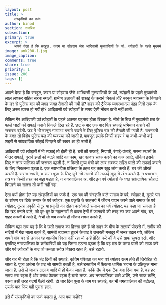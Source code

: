 ```yaml
---
layout: post
title: >
    संस्कृतियों का फर्क
author: binod
section: नजरिया
subsection:
primary: true
excerpt: >
    आपने देखा है कि सरहुल, करम या सोहराय जैसे आदिवासी मूलवासियों के पर्व, त्योहारों के पहले मुख्यमंत्री लाल लश्कर सहित सरना स्थलों, ग्रामीण इलाकों की सफाई के कराने निकले हों? कानून व्यवस्था के बिगड़ने के डर से पुलिस बल की जगह जगह तैनाती की गयी हो? ...
image: ank200-1.jpg
image_caption: 
comments: true
share: true
priority: 1
issue: 200
tags: []
---
```


आपने देखा है कि सरहुल, करम या सोहराय जैसे आदिवासी मूलवासियों के पर्व, त्योहारों के पहले मुख्यमंत्री लाल लश्कर सहित सरना स्थलों, ग्रामीण इलाकों की सफाई के कराने निकले हों? कानून व्यवस्था के बिगड़ने के डर से पुलिस बल की जगह जगह तैनाती की गयी हो? शहर की ट्रैफिक व्यवस्था दस पंद्रह दिनों तक के लिए अस्त व्यस्त हो गयी हो? आदिवासी पर्व त्योहारों के समय ऐसी नौबत कभी नहीं आती.

लेकिन गैर आदिवासी पर्व त्योहारों के पहले अक्सर यह सब होता दिखता है. नीचे के चित्र में मुख्यमंत्री छठ के पहले घाटों की सफाई कराने निकले दिख रहे हैं. छट के बाद एक बार फिर सफाई अभियान कराने की जरूरत पड़ेगी. छठ में भी कानून व्यवस्था बनाये रखने के लिए पुलिस बल की तैनाती की जाती है. रामनवमी के वक्त तो विशेष पुलिस बल की व्यवस्था की जाती है. बावजूद इसके किसी शहर में या कभी-कभी कई शहरों से सांप्रदायिक सौहार्द बिगड़ने की खबर आ ही जाती है.

आदिवासी पर्व त्योहारों में भी सफाई तो होती ही है. घरों की सफाई, निपायी, रंगाई-पोताई, सरना स्थलों के भीतर सफाई, पुराने झंडों को बदले आदि का काम, खर पतवार साफ करने का काम आदि, लेकिन इसके लिए न नगर पालिका की जरूरत पड़ती है, न किसी मुख्य मंत्री को लाव लश्कर सहित घाटों की सफाई कराने के लिए निकलना पड़ता है. एक स्वाभाविक प्रक्रिया के तहत यह काम खुद लोग करते हैं. घर की औरतें करती हैं. सरना स्थलों, या करम पूजा के लिए चुने गये स्थानों की सफाई खुद से लोग करते हैं. न प्रशासन तंत्र पर किसी तरह का बोझ पड़ता है, न नगरपालिका पर. और इन पर्व त्योहारों के वक्त सांप्रदायिक सौहार्द बिगड़ने का खतरा तो कभी नहीं रहा.

ऐसा क्यों होता है? यह संस्कृतियों का फर्क है. एक श्रम की संस्कृति वाले समाज के पर्व, त्योहार हैं, दूसरे श्रम के शोषण पर टिके समाज के पर्व त्योहार. एक प्रकृति के साहचर्य में जीवन यापन करने वाले समाज के पर्व त्योहार, दूसरा प्रकृति से दूर या प्रकृति का दोहन करने वाले समाज का पर्व त्योहार. यह कहा जा सकता है कि  छठ मनाने वाले, जो दूर-दूर के महानगरों से वापस ट्रेनों में जानवरों की तरह लद कर अपने गांव, घर, शहर कस्बों में आते हैं, वे भी तो श्रम करके ही जीवन यापन करते हैं.

लेकिन बड़ा सच यह है कि वे उसी समाज का हिस्सा होते हैं जो शहर के बीच के तालाबों पोखरो में, समीप की नदियों में गंदा नाला बहाते हैं, सामंती व्यवस्था टूटने के बाद वे उजरती मजदूर में जरूर बदल गये, लेकिन अपने गांव घर से उनका वह आत्मीय रिश्ता नहीं रहा जो उन्हें प्रेरित करे की वे उसे साफ सुथरा रखे. और इसलिए नगरपालिका के कर्मचारियों को यह जिम्मा उठाना पड़ता है कि वह छठ के समय घाटों को साफ करे और पर्व त्योहारों के बाद जो कचड़ा सर्वत्र बिखरा रहता है, उसे हटाये.

और यह भी होता है कि चंद दिनों की सफाई, कृत्रिम पवित्रता का भाव पर्व त्योहार खत्म होते ही तिरोहित हो जाता है. पूजा अर्चना के बाद जो सामग्री बचती है, उसे डस्टबिन में फेंकना धार्मिक भावना के प्रतिकूल माना जाता है. उसे ले जाकर तालाब आदि में ही फेंका जाता है. कांके डैम में एक टैंक बना दिया गया है. वह हर समय भरा रहता है और सरांध फैलता रहता है चारो तरफ. अब नगरपालिका वाले आयेंगे, उसे साफ करेंगे, वरना उसी तरह गंदगी फैली रहेगी. दो चार दिन पूजा के नाम पर सफाई, वह भी नगरपालिका की बदौलत, उसके बाद फिर वही पुराना हाल.

इसे मैं संस्कृतियों का फर्क कहता हूं, आप क्या कहेंगे?